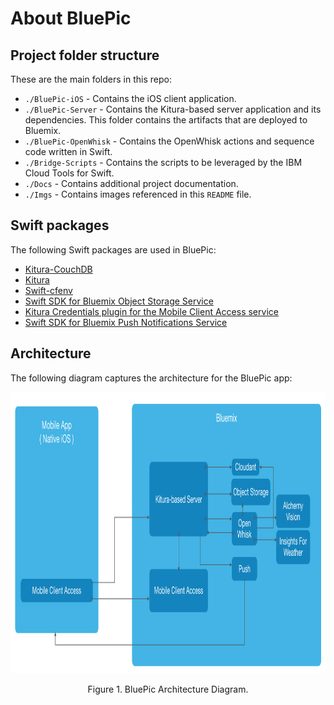 
# About BluePic

## Project folder structure

These are the main folders in this repo:

* `./BluePic-iOS` - Contains the iOS client application.
* `./BluePic-Server` - Contains the Kitura-based server application and its dependencies. This folder contains the artifacts that are deployed to Bluemix.
* `./BluePic-OpenWhisk` - Contains the OpenWhisk actions and sequence code written in Swift.
* `./Bridge-Scripts` - Contains the scripts to be leveraged by the IBM Cloud Tools for Swift.
* `./Docs` - Contains additional project documentation.
* `./Imgs` - Contains images referenced in this `README` file.

## Swift packages

The following Swift packages are used in BluePic:

- [Kitura-CouchDB](https://github.com/IBM-Swift/Kitura-CouchDB)
- [Kitura](https://github.com/IBM-Swift/Kitura.git)
- [Swift-cfenv](https://github.com/IBM-Swift/Swift-cfenv.git)
- [Swift SDK for Bluemix Object Storage Service](https://github.com/ibm-bluemix-mobile-services/bluemix-objectstorage-swift-sdk.git)
- [Kitura Credentials plugin for the Mobile Client Access service](https://github.com/ibm-bluemix-mobile-services/bms-mca-kitura-credentials-plugin.git)
- [Swift SDK for Bluemix Push Notifications Service](https://github.com/ibm-bluemix-mobile-services/bms-pushnotifications-serversdk-swift.git)

## Architecture

The following diagram captures the architecture for the BluePic app:
<p align="center">
<img src="../Imgs/architecture.png"  alt="Drawing" height=450 border=0 /></p>
<p align="center">Figure 1. BluePic Architecture Diagram.</p>
